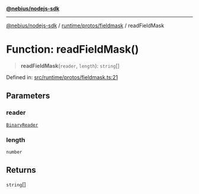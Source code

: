 [**@nebius/nodejs-sdk**](../../../../README.md)

---

[@nebius/nodejs-sdk](../../../../README.md) / [runtime/protos/fieldmask](../README.md) / readFieldMask

# Function: readFieldMask()

> **readFieldMask**(`reader`, `length`): `string`[]

Defined in: [src/runtime/protos/fieldmask.ts:21](https://github.com/nebius/nodejs-sdk/blob/a37d220b2851e3bf0d396cb03828d544f584df45/src/runtime/protos/fieldmask.ts#L21)

## Parameters

### reader

[`BinaryReader`](../../core/classes/BinaryReader.md)

### length

`number`

## Returns

`string`[]
